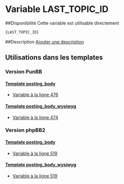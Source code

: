 # Variable LAST_TOPIC_ID

##Disponibilité
Cette variable est utilisable directement

```html
{LAST_TOPIC_ID}
```

##Description
[Ajouter une description](https://fa-tvars.appspot.com/var/LAST_TOPIC_ID)

## Utilisations dans les templates

### Version PunBB

#### [Template posting_body](punbb/posting_body.md#readme)
* [Variable &agrave; la ligne 476](../punbb/posting_body.tpl#L476)

#### [Template posting_body_wysiwyg](punbb/posting_body_wysiwyg.md#readme)
* [Variable &agrave; la ligne 474](../punbb/posting_body_wysiwyg.tpl#L474)

### Version phpBB2

#### [Template posting_body](subsilver/posting_body.md#readme)
* [Variable &agrave; la ligne 519](../subsilver/posting_body.tpl#L519)

#### [Template posting_body_wysiwyg](subsilver/posting_body_wysiwyg.md#readme)
* [Variable &agrave; la ligne 519](../subsilver/posting_body_wysiwyg.tpl#L519)